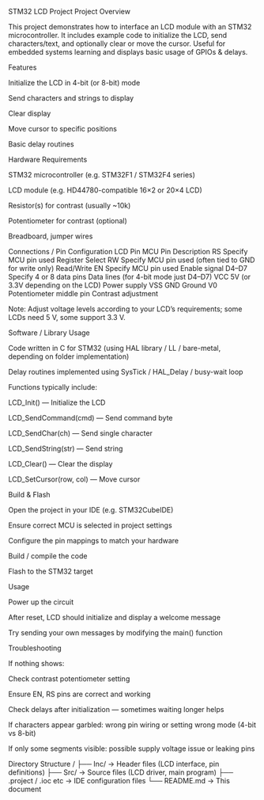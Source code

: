 STM32 LCD Project
Project Overview

This project demonstrates how to interface an LCD module with an STM32 microcontroller. It includes example code to initialize the LCD, send characters/text, and optionally clear or move the cursor. Useful for embedded systems learning and displays basic usage of GPIOs & delays.

Features

Initialize the LCD in 4-bit (or 8-bit) mode

Send characters and strings to display

Clear display

Move cursor to specific positions

Basic delay routines

Hardware Requirements

STM32 microcontroller (e.g. STM32F1 / STM32F4 series)

LCD module (e.g. HD44780-compatible 16×2 or 20×4 LCD)

Resistor(s) for contrast (usually ~10k)

Potentiometer for contrast (optional)

Breadboard, jumper wires

Connections / Pin Configuration
LCD Pin	MCU Pin	Description
RS	Specify MCU pin used	Register Select
RW	Specify MCU pin used (often tied to GND for write only)	Read/Write
EN	Specify MCU pin used	Enable signal
D4–D7	Specify 4 or 8 data pins	Data lines (for 4-bit mode just D4–D7)
VCC	5V (or 3.3V depending on the LCD)	Power supply
VSS	GND	Ground
V0	Potentiometer middle pin	Contrast adjustment

Note: Adjust voltage levels according to your LCD’s requirements; some LCDs need 5 V, some support 3.3 V.

Software / Library Usage

Code written in C for STM32 (using HAL library / LL / bare-metal, depending on folder implementation)

Delay routines implemented using SysTick / HAL_Delay / busy-wait loop

Functions typically include:

LCD_Init() — Initialize the LCD

LCD_SendCommand(cmd) — Send command byte

LCD_SendChar(ch) — Send single character

LCD_SendString(str) — Send string

LCD_Clear() — Clear the display

LCD_SetCursor(row, col) — Move cursor

Build & Flash

Open the project in your IDE (e.g. STM32CubeIDE)

Ensure correct MCU is selected in project settings

Configure the pin mappings to match your hardware

Build / compile the code

Flash to the STM32 target

Usage

Power up the circuit

After reset, LCD should initialize and display a welcome message

Try sending your own messages by modifying the main() function

Troubleshooting

If nothing shows:

Check contrast potentiometer setting

Ensure EN, RS pins are correct and working

Check delays after initialization — sometimes waiting longer helps

If characters appear garbled: wrong pin wiring or setting wrong mode (4-bit vs 8-bit)

If only some segments visible: possible supply voltage issue or leaking pins

Directory Structure
/
├── Inc/        → Header files (LCD interface, pin definitions)
├── Src/        → Source files (LCD driver, main program)
├── .project / .ioc etc → IDE configuration files
└── README.md   → This document
